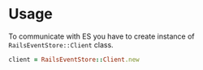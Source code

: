 # Usage

To communicate with ES you have to create instance of `RailsEventStore::Client` class.

```ruby
client = RailsEventStore::Client.new
```
